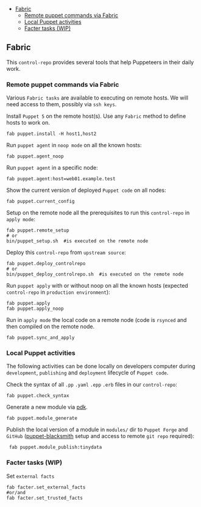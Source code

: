 - [Fabric](#fabric)
    - [Remote puppet commands via Fabric](#remote-puppet-commands-via-fabric)
    - [Local Puppet activities](#local-puppet-activities)
    - [Facter tasks (WIP)](#facter-tasks-wip)

## Fabric

This `control-repo` provides several tools that help Puppeteers in their daily work.

### Remote puppet commands via Fabric

Various `Fabric tasks` are available to executing on remote hosts. We will need access to them, possibly via `ssh keys`.

Install `Puppet 5` on the remote host(s). Use any `Fabric` method to define hosts to work on.

    fab puppet.install -H host1,host2

Run ```puppet agent``` in `noop mode` on all the known hosts:

    fab puppet.agent_noop

Run ```puppet agent``` in a specific node:

    fab puppet.agent:host=web01.example.test

Show the current version of deployed `Puppet code` on all nodes:

    fab puppet.current_config

Setup on the remote node all the prerequisites to run this `control-repo` in `apply mode`:

    fab puppet.remote_setup
    # or
    bin/puppet_setup.sh  #is executed on the remote node

Deploy this `control-repo` from `upstream source`:

    fab puppet.deploy_controlrepo
    # or
    bin/puppet_deploy_controlrepo.sh  #is executed on the remote node

Run ```puppet apply``` with or without noop on all the known hosts (expected `control-repo` in ```production environment```):

    fab puppet.apply
    fab puppet.apply_noop

Run in `apply mode` the local code on a remote node (code is ```rsynced``` and then compiled on the remote node.

    fab puppet.sync_and_apply

### Local Puppet activities

The following activities can be done locally on developers computer during `development`, `publishing` and `deployment` lifecycle of `Puppet code`.

Check the syntax of all ```.pp``` ```.yaml``` ```.epp``` ```.erb``` files in our `control-repo`:

    fab puppet.check_syntax

Generate a new module via [pdk](https://puppet.com/docs/pdk/latest/pdk.html).

    fab puppet.module_generate

Publish the local version of a module in ```modules/``` dir to `Puppet Forge` and `GitHub` ([puppet-blacksmith](https://github.com/voxpupuli/puppet-blacksmith) setup and access to remote `git repo` required):

     fab puppet.module_publish:tinydata

### Facter tasks (WIP)

Set `external facts`

    fab facter.set_external_facts
    #or/and
    fab facter.set_trusted_facts
